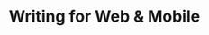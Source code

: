 ---
layout:   certificate
title:    "Writing for Web & Mobile"
slug:     gymnasium-writing
category: gymnasium
issuer:   "Aquent Gymnasium"
---
